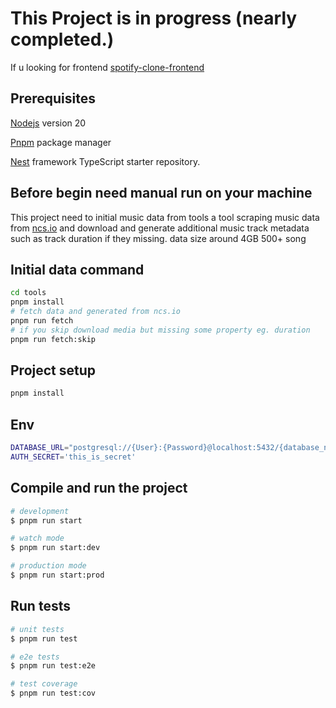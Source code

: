
# This Project is in progress (nearly completed.)

If u looking for frontend
[spotify-clone-frontend](https://github.com/LighteningZz/spotify-clone-frontend)

## Prerequisites

[Nodejs](https://nodejs.org/)  version 20

[Pnpm](https://pnpm.io/) package manager

[Nest](https://github.com/nestjs/nest) framework TypeScript starter repository.

## Before begin need manual run on your machine

This project need to initial music data from tools
a tool scraping music data from [ncs.io](https://ncs.io/)
and download and generate additional music track metadata such as track duration if they missing.
data size around 4GB 500+ song

## Initial data command

``` bash
cd tools
pnpm install
# fetch data and generated from ncs.io
pnpm run fetch
# if you skip download media but missing some property eg. duration
pnpm run fetch:skip
```

<!-- if you want store your s3
```
# require .env place at tools directory
# S3_REGION=
# S3_KEY=
# S3_SECRET=
# S3_BUCKET=
pnpm run push

``` -->

## Project setup

```bash
pnpm install
```

## Env

```bash
DATABASE_URL="postgresql://{User}:{Password}@localhost:5432/{database_name}?schema=public"
AUTH_SECRET='this_is_secret'
```

## Compile and run the project

```bash
# development
$ pnpm run start

# watch mode
$ pnpm run start:dev

# production mode
$ pnpm run start:prod
```

## Run tests

```bash
# unit tests
$ pnpm run test

# e2e tests
$ pnpm run test:e2e

# test coverage
$ pnpm run test:cov
```
